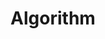 ---
layout: list
title: Algorithm
slug: Algorithm
sitemap: false

description: >
  C++ algorithms
---